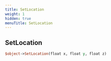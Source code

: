 ```yaml
---
title: SetLocation
weight: 1
hidden: true
menuTitle: SetLocation
---
```

## SetLocation
```perl
$object->SetLocation(float x, float y, float z)
```